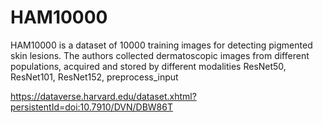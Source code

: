 # HAM10000
HAM10000 is a dataset of 10000 training images for detecting pigmented skin lesions. The authors collected dermatoscopic images from different populations, acquired and stored by different modalities
ResNet50, ResNet101, ResNet152, preprocess_input

https://dataverse.harvard.edu/dataset.xhtml?persistentId=doi:10.7910/DVN/DBW86T
